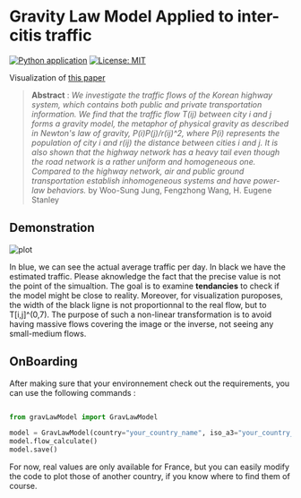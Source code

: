 # Gravity Law Model Applied to inter-citis traffic

[![Python application](https://github.com/iSab01/gravlaw-model/actions/workflows/python-app.yml/badge.svg)](https://github.com/iSab01/gravlaw-model/actions/workflows/python-app.yml)
[![License: MIT](https://img.shields.io/badge/License-MIT-yellow.svg)](https://opensource.org/licenses/MIT)

Visualization of [this paper](https://arxiv.org/abs/0710.1274)

>**Abstract** : 
*We investigate the traffic flows of the Korean highway system, which contains both public and private transportation information. We find that the traffic flow T(ij) between city i and j forms a gravity model, the metaphor of physical gravity as described in Newton's law of gravity, P(i)P(j)/r(ij)^2, where P(i) represents the population of city i and r(ij) the distance between cities i and j. It is also shown that the highway network has a heavy tail even though the road network is a rather uniform and homogeneous one. Compared to the highway network, air and public ground transportation establish inhomogeneous systems and have power-law behaviors.* by Woo-Sung Jung, Fengzhong Wang, H. Eugene Stanley


## Demonstration

![plot](https://github.com/iSab01/gravlaw-model/blob/master/ressources/GravLawModel_France.png)

In blue, we can see the actual average traffic per day. In black we have the estimated traffic. Please aknowledge the fact that the precise value is not the point of the simualtion. The goal is to examine **tendancies** to check if the model might be close to reality. Moreover, for visualization puroposes, the width of the black ligne is not proportionnal to the real flow, but to T[i,j]^(0,7). The purpose of such a non-linear transformation is to avoid having massive flows covering the image or the inverse, not seeing any small-medium flows.

## OnBoarding

After making sure that your environnement check out the requirements, you can use the following commands :

```python

from gravLawModel import GravLawModel

model = GravLawModel(country="your_country_name", iso_a3="your_country_isoa3_code")
model.flow_calculate()
model.save()

```

For now, real values are only available for France, but you can easily modify the code to plot those of another country, if you know where to find them of course. 
